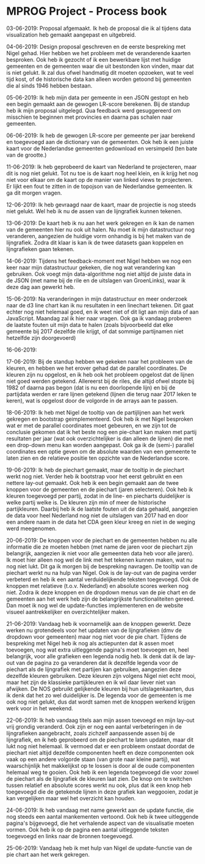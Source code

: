 # MPROG Project - Process book

03-06-2019: Proposal afgemaakt. Ik heb de proposal die ik al tijdens data visualization heb gemaakt aangepast en uitgebreid.

04-06-2019: Design proposal geschreven en de eerste bespreking met Nigel gehad. Hier hebben we het probleem met de veranderende kaarten besproken. Ook heb ik gezocht of ik een bewerkbare lijst met huidige gemeenten en de gemeenten waar die uit bestonden kon vinden, maar dat is niet gelukt. Ik zal dus ofwel handmatig dit moeten opzoeken, wat te veel tijd kost, of de historische data kan alleen worden getoond bij gemeenten die al sinds 1946 hebben bestaan.

05-06-2019: Ik heb mijn data per gemeente in een JSON gestopt en heb een begin gemaakt aan de gewogen LR-score berekenen. Bij de standup heb ik mijn proposal uitgelegd. Qua feedback werd gesuggereerd om misschien te beginnen met provincies en daarna pas schalen naar gemeenten.

06-06-2019: Ik heb de gewogen LR-score per gemeente per jaar berekend en toegevoegd aan de dictionary van de gemeenten. Ook heb ik een juiste kaart voor de Nederlandse gemeenten gedownload en versimpeld (ten bate van de grootte.)

11-06-2019: Ik heb geprobeerd de kaart van Nederland te projecteren, maar dit is nog niet gelukt. Tot nu toe is de kaart nog heel klein, en ik krijg het nog niet voor elkaar om de kaart op de manier van linked views te projecteren. Er lijkt een fout te zitten in de topojson van de Nederlandse gemeenten. Ik ga dit morgen vragen.

12-06-2019: Ik heb gevraagd naar de kaart, maar de projectie is nog steeds niet gelukt. Wel heb ik nu de assen van de lijngrafiek kunnen tekenen.

13-06-2019: De kaart heb ik nu aan het werk gekregen en ik kan de namen van de gemeenten hier nu ook uit halen. Nu moet ik mijn datastructuur nog veranderen, aangezien de huidige vorm onhandig is bij het maken van de lijngrafiek. Zodra dit klaar is kan ik de twee datasets gaan koppelen en lijngrafieken gaan tekenen.

14-06-2019: Tijdens het feedback-moment met Nigel hebben we nog een keer naar mijn datastructuur gekeken, die nog wat verandering kan gebruiken. Ook voegt mijn data-algorithme nog niet altijd de juiste data in de JSON (met name bij de rile en de uitslagen van GroenLinks), waar ik deze dag aan gewerkt heb.

15-06-2019: Na veranderingen in mijn datastructuur en meer onderzoek naar de d3 line chart kan ik nu resultaten in een linechart tekenen. Dit gaat echter nog niet helemaal goed, en ik weet niet of dit ligt aan mijn data of aan JavaScript. Maandag zal ik hier naar vragen.
Ook ga ik vandaag proberen de laatste fouten uit mijn data te halen (zoals bijvoorbeeld dat elke gemeente bij 2017 dezelfde rile krijgt, of dat sommige partijnamen niet hetzelfde zijn doorgevoerd)

16-06-2019:

17-06-2019: Bij de standup hebben we gekeken naar het probleem van de kleuren, en hebben we het erover gehad dat de parallel coordinates. De kleuren zijn nu opgelost, en ik heb ook het probleem opgelost dat de lijnen niet goed werden getekend. Allereerst bij de riles, die altijd ofwel stopte bij 1982 of daarna pas begon (dat is nu een doorlopende lijn) en bij de partijdata werden er rare lijnen getekend (lijnen die terug naar 2017 leken te keren), wat is opgelost door de volgorde in de arrays aan te passen.

18-06-2019: Ik heb met Nigel de tooltip van de partijlijnen aan het werk gekregen en bootstrap geimplementeerd. Ook heb ik met Nigel besproken wat er met de parallel coordinates moet gebeuren, en we zijn tot de conclusie gekomen dat ik het beste nog een pie-chart kan maken met partij resultaten per jaar (wat ook overzichtelijker is dan alleen de lijnen) die met een drop-down menu kan worden aangepast. Ook ga ik de (semi-) parallel coordinates een optie geven om de absolute waarden van een gemeente te laten zien en de relatieve positie ten opzichte van de Nederlandse score.

19-06-2019: Ik heb de piechart gemaakt, maar de tooltip in de piechart werkt nog niet. Verder heb ik bootstrap voor het eerst gebruikt en een nettere lay-out gemaakt. Ook heb ik een begin gemaakt aan de twee knoppen voor de gemeenten en de piechart (jaren selecteren). Ook heb ik kleuren toegevoegd per partij, zodat in de line- en piecharts duidelijker is welke partij welke is. De kleuren zijn min of meer de historische partijkleuren. Daarbij heb ik de laatste fouten uit de data gehaald, aangezien de data voor heel Nederland nog niet de uitslagen van 2017 had en door een andere naam in de data het CDA geen kleur kreeg en niet in de weging werd meegenomen.

20-06-2019: De knoppen voor de piechart en de gemeenten hebben nu alle informatie die ze moeten hebben (met name de jaren voor de piechart zijn belangrijk, aangezien ik niet voor alle gemeenten data heb voor alle jaren). Ik moet hier alleen nog wel de link met het tekenen kunnen maken, wat nu nog niet lukt. Dit ga ik morgen bij de bespreking navragen. De tooltip van de piechart werkt nu na hulp van Nigel. Ook is de lay-out van de pagina verder verbeterd en heb ik een aantal verduidelijkende teksten toegevoegd. Ook de knoppen met relatieve (t.o.v. Nederland) en absolute scores werken nog niet. Zodra ik deze knoppen en de dropdown menus van de pie chart en de gemeenten aan het werk heb zijn de belangrijkste functionaliteiten gereed. Dan moet ik nog wel de update-functies implementeren en de website visueel aantrekkelijker en overzichtelijker maken.

21-06-2019: Vandaag heb ik voornamelijk aan de knoppen gewerkt. Deze werken nu grotendeels voor het updaten van de lijngrafieken (dmv de dropdown voor gemeenten) maar nog niet voor de pie chart. Tijdens de bespreking met Nigel heb ik nog als actiepunten dat ik assen moet toevoegen, nog wat extra uitleggende pagina's moet toevoegen en, heel belangrijk, voor alle grafieken een legenda nodig heb. Ik denk dat ik de lay-out van de pagina zo ga veranderen dat ik dezelfde legenda voor de piechart als de lijngrafiek met partijen kan gebruiken, aangezien deze dezelfde kleuren gebruiken. Deze kleuren zijn volgens Nigel niet echt mooi, maar het zijn de klassieke partijkleuren en ik wil daar liever niet van afwijken. De NOS gebruikt gelijkende kleuren bij hun uitslagenkaarten, dus ik denk dat het zo wel duidelijker is. De legenda voor de gemeenten is me ook nog niet gelukt, dus dat wordt samen met de knoppen werkend krijgen werk voor in het weekend.

22-06-2019: Ik heb vandaag titels aan mijn assen toevoegd en mijn lay-out vrij grondig veranderd. Ook zijn er nog een aantal verbeteringen in de lijngrafieken aangebracht, zoals zichzelf aanpassende assen bij de lijngrafiek, en ik heb geprobeerd om de piechart te laten updaten, maar dit lukt nog niet helemaal. Ik vermoed dat er een probleem onstaat doordat de piechart niet altijd dezelfde componenten heeft en deze componenten ook vaak op een andere volgorde staan (van grote naar kleine partij), wat waarschijnlijk het makkelijkst op te lossen is door al de oude componenten helemaal weg te gooien. Ook heb ik een legenda toegevoegd die voor zowel de piechart als de lijngrafiek de kleuren laat zien. De knop om te switchen tussen relatief en absolute scores werkt nu ook, plus dat ik een knop heb toegevoegd die de getekende lijnen in deze grafiek kan weggooien, zodat je kan vergelijken maar wel het overzicht kan houden.

24-06-2019: Ik heb vandaag met name gewerkt aan de update functie, die nog steeds een aantal mankementen vertoond. Ook heb ik twee uitleggende pagina's bijgevoegd, die het verhalende aspect van de visualisatie moeten vormen. Ook heb ik op de pagina een aantal uitleggende teksten toegevoegd en links naar de bronnen toegevoegd.

25-06-2019: Vandaag heb ik met hulp van Nigel de update-functie van de pie chart aan het werk gekregen.  

